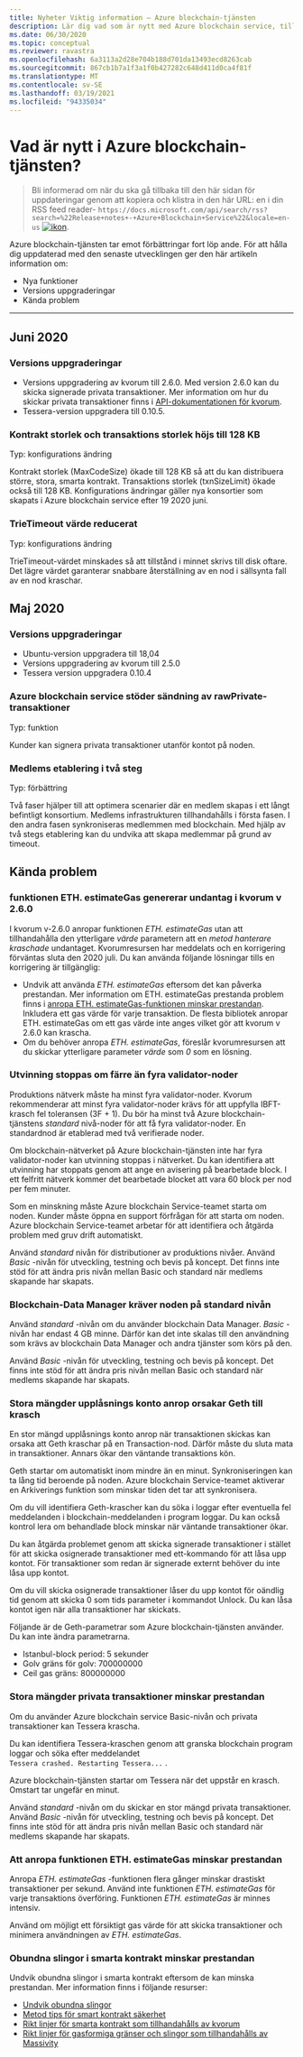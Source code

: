 ```yaml
---
title: Nyheter Viktig information – Azure blockchain-tjänsten
description: Lär dig vad som är nytt med Azure blockchain service, till exempel senaste versions information, versioner, kända problem och kommande ändringar.
ms.date: 06/30/2020
ms.topic: conceptual
ms.reviewer: ravastra
ms.openlocfilehash: 6a3113a2d28e704b188d701da13493ecd8263cab
ms.sourcegitcommit: 867cb1b7a1f3a1f0b427282c648d411d0ca4f81f
ms.translationtype: MT
ms.contentlocale: sv-SE
ms.lasthandoff: 03/19/2021
ms.locfileid: "94335034"
---
```

# <a name="whats-new-in-azure-blockchain-service"></a>Vad är nytt i Azure blockchain-tjänsten?

> Bli informerad om när du ska gå tillbaka till den här sidan för uppdateringar genom att kopiera och klistra in den här URL: en i din RSS feed reader- `https://docs.microsoft.com/api/search/rss?search=%22Release+notes+-+Azure+Blockchain+Service%22&locale=en-us` [ ![ ikon](./media/whats-new/feed-icon-16x16.png)](/api/search/rss?locale=en-us&search=%2522Release%2bnotes%2b-%2bAzure%2bBlockchain%2bService%2522).

Azure blockchain-tjänsten tar emot förbättringar fort löp ande. För att hålla dig uppdaterad med den senaste utvecklingen ger den här artikeln information om:

- Nya funktioner
- Versions uppgraderingar
- Kända problem

---

## <a name="june-2020"></a>Juni 2020

### <a name="version-upgrades"></a>Versions uppgraderingar

- Versions uppgradering av kvorum till 2.6.0. Med version 2.6.0 kan du skicka signerade privata transaktioner. Mer information om hur du skickar privata transaktioner finns i [API-dokumentationen för kvorum](https://docs.goquorum.consensys.net/en/latest/Reference/APIs/ContractExtensionAPIs/#apis).
- Tessera-version uppgradera till 0.10.5.

### <a name="contract-size-and-transaction-size-increased-to-128-kb"></a>Kontrakt storlek och transaktions storlek höjs till 128 KB

Typ: konfigurations ändring

Kontrakt storlek (MaxCodeSize) ökade till 128 KB så att du kan distribuera större, stora, smarta kontrakt. Transaktions storlek (txnSizeLimit) ökade också till 128 KB. Konfigurations ändringar gäller nya konsortier som skapats i Azure blockchain service efter 19 2020 juni.

### <a name="trietimeout-value-reduced"></a>TrieTimeout värde reducerat

Typ: konfigurations ändring

TrieTimeout-värdet minskades så att tillstånd i minnet skrivs till disk oftare. Det lägre värdet garanterar snabbare återställning av en nod i sällsynta fall av en nod kraschar.

## <a name="may-2020"></a>Maj 2020

### <a name="version-upgrades"></a>Versions uppgraderingar

- Ubuntu-version uppgradera till 18,04
- Versions uppgradering av kvorum till 2.5.0
- Tessera version uppgradera 0.10.4

### <a name="azure-blockchain-service-supports-sending-rawprivate-transactions"></a>Azure blockchain service stöder sändning av rawPrivate-transaktioner

Typ: funktion

Kunder kan signera privata transaktioner utanför kontot på noden.

### <a name="two-phase-member-provisioning"></a>Medlems etablering i två steg

Typ: förbättring

Två faser hjälper till att optimera scenarier där en medlem skapas i ett långt befintligt konsortium. Medlems infrastrukturen tillhandahålls i första fasen. I den andra fasen synkroniseras medlemmen med blockchain. Med hjälp av två stegs etablering kan du undvika att skapa medlemmar på grund av timeout.

## <a name="known-issues"></a>Kända problem

### <a name="ethestimategas-function-throws-exception-in-quorum-v260"></a>funktionen ETH. estimateGas genererar undantag i kvorum v 2.6.0

I kvorum v-2.6.0 anropar funktionen *ETH. estimateGas* utan att tillhandahålla den ytterligare *värde* parametern att en *metod hanterare kraschade* undantaget. Kvorumresursen har meddelats och en korrigering förväntas sluta den 2020 juli. Du kan använda följande lösningar tills en korrigering är tillgänglig:

- Undvik att använda *ETH. estimateGas* eftersom det kan påverka prestandan. Mer information om ETH. estimateGas prestanda problem finns i [anropa ETH. estimateGas-funktionen minskar prestandan](#calling-ethestimategas-function-reduces-performance). Inkludera ett gas värde för varje transaktion. De flesta bibliotek anropar ETH. estimateGas om ett gas värde inte anges vilket gör att kvorum v 2.6.0 kan krascha.
- Om du behöver anropa *ETH. estimateGas*, föreslår kvorumresursen att du skickar ytterligare parameter *värde* som *0* som en lösning.

### <a name="mining-stops-if-fewer-than-four-validator-nodes"></a>Utvinning stoppas om färre än fyra validator-noder

Produktions nätverk måste ha minst fyra validator-noder. Kvorum rekommenderar att minst fyra validator-noder krävs för att uppfylla IBFT-krasch fel toleransen (3F + 1). Du bör ha minst två Azure blockchain-tjänstens *standard* nivå-noder för att få fyra validator-noder. En standardnod är etablerad med två verifierade noder.  

Om blockchain-nätverket på Azure blockchain-tjänsten inte har fyra validator-noder kan utvinning stoppas i nätverket. Du kan identifiera att utvinning har stoppats genom att ange en avisering på bearbetade block. I ett felfritt nätverk kommer det bearbetade blocket att vara 60 block per nod per fem minuter.

Som en minskning måste Azure blockchain Service-teamet starta om noden. Kunder måste öppna en support förfrågan för att starta om noden. Azure blockchain Service-teamet arbetar för att identifiera och åtgärda problem med gruv drift automatiskt.

Använd *standard* nivån för distributioner av produktions nivåer. Använd *Basic* -nivån för utveckling, testning och bevis på koncept. Det finns inte stöd för att ändra pris nivån mellan Basic och standard när medlems skapande har skapats.

### <a name="blockchain-data-manager-requires-standard-tier-node"></a>Blockchain-Data Manager kräver noden på standard nivån

Använd *standard* -nivån om du använder blockchain Data Manager. *Basic* -nivån har endast 4 GB minne. Därför kan det inte skalas till den användning som krävs av blockchain Data Manager och andra tjänster som körs på den.

Använd *Basic* -nivån för utveckling, testning och bevis på koncept. Det finns inte stöd för att ändra pris nivån mellan Basic och standard när medlems skapande har skapats.

### <a name="large-volume-of-unlock-account-calls-causes-geth-to-crash"></a>Stora mängder upplåsnings konto anrop orsakar Geth till krasch

En stor mängd upplåsnings konto anrop när transaktionen skickas kan orsaka att Geth kraschar på en Transaction-nod. Därför måste du sluta mata in transaktioner. Annars ökar den väntande transaktions kön.

Geth startar om automatiskt inom mindre än en minut. Synkroniseringen kan ta lång tid beroende på noden. Azure blockchain Service-teamet aktiverar en Arkiverings funktion som minskar tiden det tar att synkronisera.

Om du vill identifiera Geth-krascher kan du söka i loggar efter eventuella fel meddelanden i blockchain-meddelanden i program loggar. Du kan också kontrol lera om behandlade block minskar när väntande transaktioner ökar.

Du kan åtgärda problemet genom att skicka signerade transaktioner i stället för att skicka osignerade transaktioner med ett-kommando för att låsa upp kontot. För transaktioner som redan är signerade externt behöver du inte låsa upp kontot.

Om du vill skicka osignerade transaktioner låser du upp kontot för oändlig tid genom att skicka 0 som tids parameter i kommandot Unlock. Du kan låsa kontot igen när alla transaktioner har skickats.  

Följande är de Geth-parametrar som Azure blockchain-tjänsten använder. Du kan inte ändra parametrarna.

- Istanbul-block period: 5 sekunder
- Golv gräns för golv: 700000000
- Ceil gas gräns: 800000000

### <a name="large-volume-of-private-transactions-reduces-performance"></a>Stora mängder privata transaktioner minskar prestandan

Om du använder Azure blockchain service Basic-nivån och privata transaktioner kan Tessera krascha.

Du kan identifiera Tessera-kraschen genom att granska blockchain program loggar och söka efter meddelandet `Tessera crashed. Restarting Tessera...` .

Azure blockchain-tjänsten startar om Tessera när det uppstår en krasch. Omstart tar ungefär en minut.

Använd *standard* -nivån om du skickar en stor mängd privata transaktioner. Använd *Basic* -nivån för utveckling, testning och bevis på koncept. Det finns inte stöd för att ändra pris nivån mellan Basic och standard när medlems skapande har skapats.

### <a name="calling-ethestimategas-function-reduces-performance"></a>Att anropa funktionen ETH. estimateGas minskar prestandan

Anropa *ETH. estimateGas* -funktionen flera gånger minskar drastiskt transaktioner per sekund. Använd inte funktionen *ETH. estimateGas* för varje transaktions överföring. Funktionen *ETH. estimateGas* är minnes intensiv.

Använd om möjligt ett försiktigt gas värde för att skicka transaktioner och minimera användningen av *ETH. estimateGas*.

### <a name="unbounded-loops-in-smart-contracts-reduces-performance"></a>Obundna slingor i smarta kontrakt minskar prestandan

Undvik obundna slingor i smarta kontrakt eftersom de kan minska prestandan. Mer information finns i följande resurser:

- [Undvik obundna slingor](https://blog.b9lab.com/getting-loopy-with-solidity-1d51794622ad )
- [Metod tips för smart kontrakt säkerhet](https://github.com/ConsenSys/smart-contract-best-practices)
- [Rikt linjer för smarta kontrakt som tillhandahålls av kvorum](https://docs.goquorum.consensys.net/en/stable/Concepts/Security/Framework/DecentralizedApplication/SmartContractsSecurity/)
- [Rikt linjer för gasformiga gränser och slingor som tillhandahålls av Massivity](https://solidity.readthedocs.io/en/develop/security-considerations.html#gas-limit-and-loops)